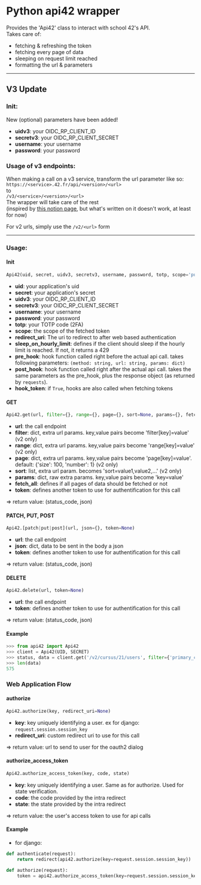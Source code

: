 # Python api42 wrapper

Provides the 'Api42' class to interact with school 42's API. \
Takes care of:
* fetching & refreshing the token
* fetching every page of data
* sleeping on request limit reached
* formatting the url & parameters

--- 

## V3 Update

### Init:

New (optional) parameters have been added!
- **uidv3**: your OIDC\_RP\_CLIENT\_ID
- **secretv3**: your OIDC\_RP\_CLIENT\_SECRET
- **username**: your username
- **password**: your password

### Usage of v3 endpoints:

When making a call on a v3 service, transform the url parameter like so: \
```https://<service>.42.fr/api/<version>/<url>``` \
to \
```/v3/<service>/<version>/<url>``` \
The wrapper will take care of the rest \
(inspired by [this notion page](https://www.notion.so/ft42/Intra-V3-API-Gateway-7c26edbdcb1e4b7984f31b617b8f1748?pvs=4), but what's written on it doesn't work, at least for now)

For v2 urls, simply use the ```/v2/<url>``` form

---

### Usage:

#### Init

```python
Api42(uid, secret, uidv3, secretv3, username, password, totp, scope='public', redirect_uri='', sleep_on_hourly_limit=False, pre_hook=None, post_hook=None, hook_token=False)
```
- **uid**: your application's uid
- **secret**: your application's secret
- **uidv3**: your OIDC\_RP\_CLIENT\_ID
- **secretv3**: your OIDC\_RP\_CLIENT\_SECRET
- **username**: your username
- **password**: your password
- **totp**: your TOTP code (2FA)
- **scope**: the scope of the fetched token
- **redirect_uri**: The uri to redirect to after web based authentication
- **sleep\_on\_hourly\_limit**: defines if the client should sleep if the hourly limit is reached. If not, it returns a 429
- **pre_hook**: hook function called right before the actual api call. takes following parameters: ```(method: string, url: string, params: dict)```
- **post_hook**: hook function called right after the actual api call. takes the same parameters as the pre_hook, plus the response object (as returned by ```requests```).
- **hook_token**: if ```True```, hooks are also called when fetching tokens

#### GET

```python
Api42.get(url, filter={}, range={}, page={}, sort=None, params={}, fetch_all=True, token=None)
```

- **url**: the call endpoint
- **filter**: dict, extra url params. key,value pairs become 'filter[key]=value' (v2 only)
- **range**: dict, extra url params. key,value pairs become 'range[key]=value' (v2 only)
- **page**: dict, extra url params. key,value pairs become 'page[key]=value'. default: {'size': 100, 'number': 1} (v2 only)
- **sort**: list, extra url param. becomes 'sort=value1,value2,...' (v2 only)
- **params**: dict, raw extra params. key,value pairs become 'key=value'
- **fetch\_all**: defines if all pages of data should be fetched or not
- **token**: defines another token to use for authentification for this call

=> return value: (status\_code, json)

#### PATCH, PUT, POST

```python
Api42.[patch|put|post](url, json={}, token=None)
```
- **url**: the call endpoint
- **json**: dict, data to be sent in the body a json
- **token**: defines another token to use for authentification for this call

=> return value: (status\_code, json)

#### DELETE
```python
Api42.delete(url, token=None)
```
- **url**: the call endpoint
- **token**: defines another token to use for authentification for this call

=> return value: (status\_code, json)

#### Example

```python
>>> from api42 import Api42
>>> client = Api42(UID, SECRET)
>>> status, data = client.get('/v2/cursus/21/users', filter={'primary_campus_id': 21})
>>> len(data)
575
```

### Web Application Flow

#### authorize
```python
Api42.authorize(key, redirect_uri=None)
```

- **key**: key uniquely identifying a user. ex for django: ```request.session.session_key```
- **redirect_uri**: custom redirect uri to use for this call

=> return value: url to send to user for the oauth2 dialog

#### authorize\_access\_token
```python
Api42.authorize_access_token(key, code, state)
```

- **key**: key uniquely identifying a user. Same as for authorize. Used for state verification.
- **code**: the code provided by the intra redirect
- **state**: the state provided by the intra redirect

=> return value: the user's access token to use for api calls

#### Example

- for django:
```python
def authenticate(request):
    return redirect(api42.authorize(key=request.session.session_key))

def authorize(request):
    token = api42.authorize_access_token(key=request.session.session_key, code=request.GET.get('code', default=None), state=request.GET.get('state', default=None))
```
